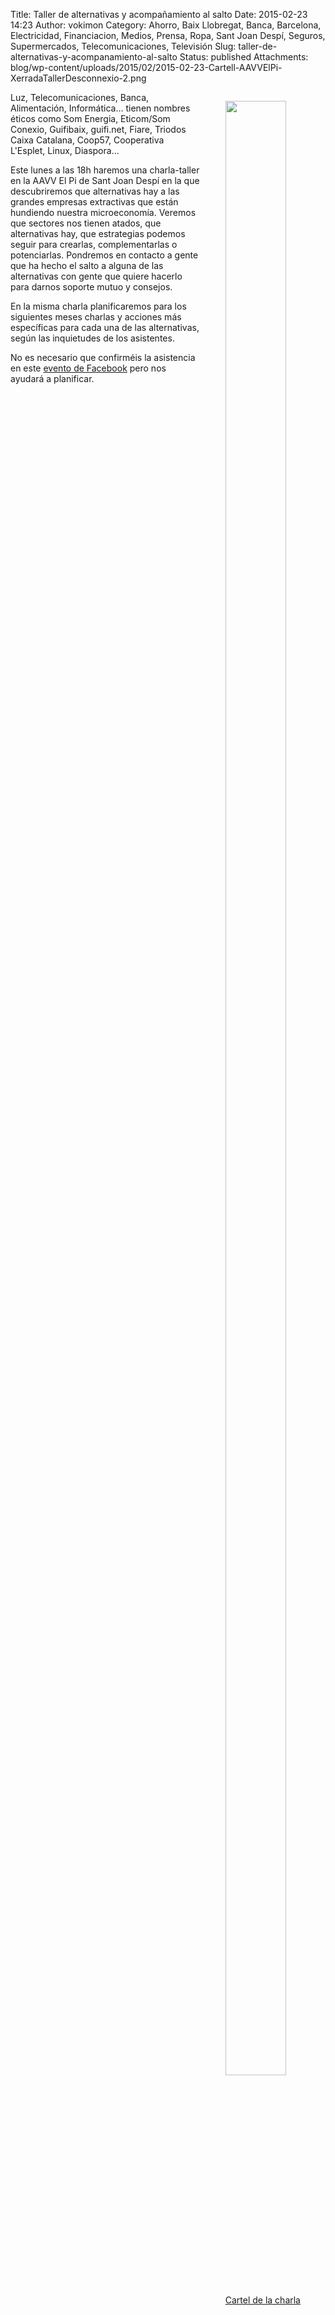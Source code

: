 Title: Taller de alternativas y acompañamiento al salto
Date: 2015-02-23 14:23
Author: vokimon
Category: Ahorro, Baix Llobregat, Banca, Barcelona, Electricidad, Financiacion, Medios, Prensa, Ropa, Sant Joan Despí, Seguros, Supermercados, Telecomunicaciones, Televisión
Slug: taller-de-alternativas-y-acompanamiento-al-salto
Status: published
Attachments: blog/wp-content/uploads/2015/02/2015-02-23-Cartell-AAVVElPi-XerradaTallerDesconnexio-2.png


<figure style='float:right; max-width:30%'>
<a href="{static}blog/wp-content/uploads/2015/02/2015-02-23-Cartell-AAVVElPi-XerradaTallerDesconnexio-2.png">
<img src="{static}blog/wp-content/uploads/2015/02/2015-02-23-Cartell-AAVVElPi-XerradaTallerDesconnexio-2.png" width=90% />
<figcaption style='text-align:center'>
Cartel de la charla
</figcaption>
</a>
</figure>

Luz, Telecomunicaciones, Banca, Alimentación, Informática... tienen nombres éticos como Som Energia, Eticom/Som Conexio, Guifibaix, guifi.net, Fiare, Triodos Caixa Catalana, Coop57, Cooperativa L'Esplet, Linux, Diaspora...

Este lunes a las 18h haremos una charla-taller en la AAVV El Pi de Sant Joan Despí en la que descubriremos que alternativas hay a las grandes empresas extractivas que están hundiendo nuestra microeconomía. Veremos que sectores nos tienen atados, que alternativas hay, que estrategias podemos seguir para crearlas, complementarlas o potenciarlas. Pondremos en contacto a gente que ha hecho el salto a alguna de las alternativas con gente que quiere hacerlo para darnos soporte mutuo y consejos.

En la misma charla planificaremos para los siguientes meses charlas y acciones más específicas para cada una de las alternativas, según las inquietudes de los asistentes.

No es necesario que confirméis la asistencia en este [evento de Facebook](https://www.facebook.com/events/781449821903205/ "Evento de FB") pero nos ayudará a planificar.
